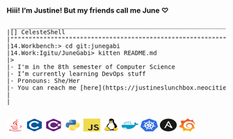 <h3>Hiii! I’m Justine! But my friends call me June ♡</h3>

<pre> _______________________________________________________________________
|[] CelesteShell                                                  |F]|!"|
|"""""""""""""""""""""""""""""""""""""""""""""""""""""""""""""""""""""|"|
|14.Workbench:> cd git:junegabi                                       | |
|14.Work:Igitu/JuneGabi> kitten README.md                             | |
|>                                                                    | |
|- I'm in the 8th semester of Computer Science                        | |
|- I’m currently learning DevOps stuff                                | |
|- Pronouns: She/Her                                                  | |
|- You can reach me [here](https://justineslunchbox.neocities.org/socials/)!                                             | |
|                                                                     |_|
|_____________________________________________________________________|/|</pre>

</div>

  <div style="display: inline_block"><br>
  <img align="center" alt="Gabi-Java" height="30" width="40" src="https://raw.githubusercontent.com/devicons/devicon/master/icons/java/java-plain.svg">
  <img align="center" alt="Gabi-C" height="30" width="40" src="https://raw.githubusercontent.com/devicons/devicon/master/icons/c/c-plain.svg">
  <img align="center" alt="Gabi-CSharp" height="30" width="40" src="https://raw.githubusercontent.com/devicons/devicon/master/icons/csharp/csharp-plain.svg">
  <img align="center" alt="Gabi-Python" height="30" width="40" src="https://raw.githubusercontent.com/devicons/devicon/master/icons/python/python-original.svg">
  <img align="center" alt="Gabi-JS" height="30" width="40" src="https://raw.githubusercontent.com/devicons/devicon/master/icons/javascript/javascript-original.svg">
  <img align="center" alt="Gabi-Linux" height="30" width="40" src="https://raw.githubusercontent.com/devicons/devicon/master/icons/linux/linux-original.svg">
  <img align="center" alt="Gabi-Docker" height="30" width="40" src="https://raw.githubusercontent.com/devicons/devicon/master/icons/docker/docker-plain.svg">
  <img align="center" alt="Gabi-Kubernetes" height="30" width="40" src="https://raw.githubusercontent.com/devicons/devicon/master/icons/kubernetes/kubernetes-plain.svg">
  <img align="center" alt="Gabi-Ansible" height="30" width="40" src="https://raw.githubusercontent.com/devicons/devicon/master/icons/ansible/ansible-original.svg">
  <img align="center" alt="Gabi-Grafana" height="30" width="40" src="https://raw.githubusercontent.com/devicons/devicon/master/icons/grafana/grafana-original.svg">
  
  
</div>

